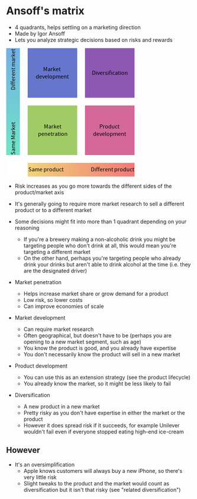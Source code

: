 <!-- spell-checker:words Ansoff's -->

# Ansoff's matrix

- 4 quadrants, helps settling on a marketing direction
- Made by Igor Ansoff
- Lets you analyze strategic decisions based on risks and rewards

![Ansoff's Matrix](./Ansoffs_matrix.png)

- Risk increases as you go more towards the different sides of the
  product/market axis
- It's generally going to require more market research to sell a different
  product or to a different market
- Some decisions might fit into more than 1 quadrant depending on your reasoning

  - If you're a brewery making a non-alcoholic drink you might be targeting
    people who don't drink at all, this would mean you're targeting a different
    market
  - On the other hand, perhaps you're targeting people who already drink your
    drinks but aren't able to drink alcohol at the time (i.e. they are the
    designated driver)

- Market penetration
  - Helps increase market share or grow demand for a product
  - Low risk, so lower costs
  - Can improve economies of scale
- Market development
  - Can require market research
  - Often geographical, but doesn't have to be (perhaps you are opening to a new
    market segment, such as age)
  - You know the product is good, and you already have expertise
  - You don't necessarily know the product will sell in a new market
- Product development
  - You can use this as an extension strategy (see the product lifecycle)
  - You already know the market, so it might be less likely to fail
- Diversification
  - A new product in a new market
  - Pretty risky as you don't have expertise in either the market or the product
  - However it does spread risk if it succeeds, for example Unilever wouldn't
    fail even if everyone stopped eating high-end ice-cream

## However

- It's an oversimplification
  - Apple knows customers will always buy a new iPhone, so there's very little
    risk
  - Slight tweaks to the product and the market would count as diversification
    but it isn't that risky (see "related diversification")
